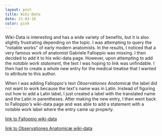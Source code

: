 ```yaml
---
layout: post
title: Wiki-Data
date: 21-03-16
color: pink
---
```


Wiki-Data is interesting and has a wide variety of benefits, but it is also slightly frustrating depending on the topic. I was attempting to query the "notable works" of early modern anatomists. In the results, I noticed that a very famous work of anatomist Gabriele Falloppio was missing. I then decided to add it to his wiki-data page. However, upon attempting to add the <em>notable work statement</em>, the text I was hoping to link was unfindable. I then had to create a whole new entry for the medical treatise that I wanted to attribute to this author. 

When I was adding Falloppio's text <em>Observationes Anatomicæ</em> the label did not want to work because the text's name was in Latin. Instead of figuring out how to add a Latin label, I just created a label with the translated name and the Latin in parentheses. After making the new entry, I then went back to Falloppio's wiki-data page and was able to add a statement with a notable work label where the entry came up properly.

 <a href="https://www.wikidata.org/wiki/Q177869">link to Falloppio wiki-data</a>

 <a href="https://www.wikidata.org/wiki/Q105979517">link to Observationes Anatomicæ wiki-data</a>